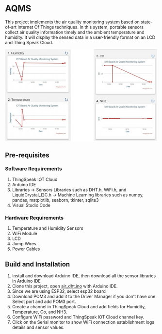 # AQMS

This project implements the air quality monitoring system based on state-of-art Internet Of Things techniques. In this system, portable sensors collect air quality information timely and the ambient temperature and humidity. It will display the sensed data in a user-friendly format on an LCD and Thing Speak Cloud.

<p align="center">
  <img src="https://github.com/Jasmine-maryj/AQMS/blob/main/images/iot.jpg" width="600" alt="iot-output-matrix">
</p>

## Pre-requisites 

### Software Requirements
  1. ThingSpeak IOT Cloud
  2. Arduino IDE
  3. Libraries
     -> Sensors Libraries such as DHT.h, WiFi.h, and LiquidCrystal_I2C.h
     -> Machine Learning libraries such as numpy, pandas, matplotlib, seaborn, tkinter, sqlite3
  4. Visual Studio Code

### Hardware Requirements
  1. Temperature and Humidity Sensors
  2. WiFi Module
  3. LCD
  4. Jump Wires
  5. Power Cables

## Build and Installation
1. Install and download Arduino IDE, then download all the sensor libraries in Arduino IDE
2. Clone this project, open [air_dht.ino](https://github.com/Jasmine-maryj/AQMS/blob/main/aqms-iot/air_dht/air_dht.ino) with Arduino IDE.
3. Since we are using ESP32, select esp32 board
4. Download POM3 and add it to the Driver Manager if you don't have one. Select port and add POM3 port.
5. Create a channel in ThingSpeak Cloud and add fields for Humidity, Temperature, Co, and NH3.
6. Configure WiFi password and ThingSpeak IOT Cloud channel key.
7. Click on the Serial monitor to show  WiFi connection establishment logs details and sensor values.




